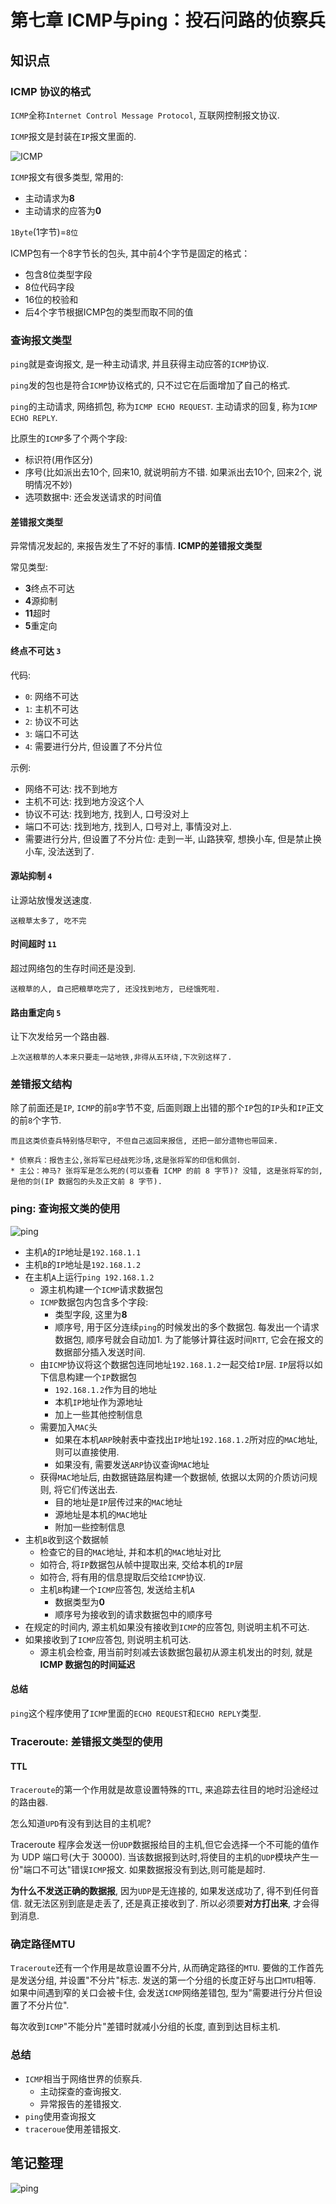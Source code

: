 # 第七章 ICMP与ping：投石问路的侦察兵

## 知识点

### ICMP 协议的格式

`ICMP`全称`Internet Control Message Protocol`, 互联网控制报文协议.

`ICMP`报文是封装在`IP`报文里面的.

![ICMP](./img/07_01.jpg)

`ICMP`报文有很多类型, 常用的:

* 主动请求为**8**
* 主动请求的应答为**0**

`1Byte`(1字节)=`8位`

ICMP包有一个8字节长的包头, 其中前4个字节是固定的格式：

* 包含8位类型字段
* 8位代码字段
* 16位的校验和
* 后4个字节根据ICMP包的类型而取不同的值

### 查询报文类型

`ping`就是查询报文, 是一种主动请求, 并且获得主动应答的`ICMP`协议.

`ping`发的包也是符合`ICMP`协议格式的, 只不过它在后面增加了自己的格式.

`ping`的主动请求, 网络抓包, 称为`ICMP ECHO REQUEST`. 主动请求的回复, 称为`ICMP ECHO REPLY`.

比原生的`ICMP`多了个两个字段:

* 标识符(用作区分)
* 序号(比如派出去10个, 回来10, 就说明前方不错. 如果派出去10个, 回来2个, 说明情况不妙)
* 选项数据中: 还会发送请求的时间值

#### 差错报文类型

异常情况发起的, 来报告发生了不好的事情. **ICMP的差错报文类型**

常见类型:

* **3**终点不可达
* **4**源抑制
* **11**超时
* **5**重定向

#### 终点不可达 `3`

代码: 

* `0`: 网络不可达
* `1`: 主机不可达
* `2`: 协议不可达
* `3`: 端口不可达
* `4`: 需要进行分片, 但设置了不分片位

示例:

* 网络不可达: 找不到地方
* 主机不可达: 找到地方没这个人
* 协议不可达: 找到地方, 找到人, 口号没对上
* 端口不可达: 找到地方, 找到人, 口号对上, 事情没对上.
* 需要进行分片, 但设置了不分片位: 走到一半, 山路狭窄, 想换小车, 但是禁止换小车, 没法送到了.

#### 源站抑制 `4`

让源站放慢发送速度. 

```
送粮草太多了, 吃不完
```

#### 时间超时 `11`

超过网络包的生存时间还是没到.

```
送粮草的人, 自己把粮草吃完了, 还没找到地方, 已经饿死啦.
```

#### 路由重定向 `5`

让下次发给另一个路由器.

```
上次送粮草的人本来只要走一站地铁,非得从五环绕,下次别这样了.
```

### 差错报文结构

除了前面还是`IP`, `ICMP`的前`8`字节不变, 后面则跟上出错的那个`IP`包的`IP`头和`IP`正文的前`8`个字节.

```
而且这类侦查兵特别恪尽职守, 不但自己返回来报信, 还把一部分遗物也带回来.

* 侦察兵：报告主公,张将军已经战死沙场,这是张将军的印信和佩剑.
* 主公：神马? 张将军是怎么死的(可以查看 ICMP 的前 8 字节)? 没错, 这是张将军的剑, 是他的剑(IP 数据包的头及正文前 8 字节).
```

### ping: 查询报文类的使用

![ping](./img/07_02.jpg)

* 主机`A`的`IP`地址是`192.168.1.1`
* 主机`B`的`IP`地址是`192.168.1.2`
* 在主机`A`上运行`ping 192.168.1.2`
	* 源主机构建一个`ICMP`请求数据包
	* `ICMP`数据包内包含多个字段:
		* 类型字段, 这里为**8**
		* 顺序号, 用于区分连续`ping`的时候发出的多个数据包. 每发出一个请求数据包, 顺序号就会自动加1. 为了能够计算往返时间`RTT`, 它会在报文的数据部分插入发送时间.
	* 由`ICMP`协议将这个数据包连同地址`192.168.1.2`一起交给`IP`层. `IP`层将以如下信息构建一个`IP`数据包
		* `192.168.1.2`作为目的地址
		* 本机`IP`地址作为源地址
		* 加上一些其他控制信息
	* 需要加入`MAC`头
		* 如果在本机`ARP`映射表中查找出`IP`地址`192.168.1.2`所对应的`MAC`地址, 则可以直接使用.
		* 如果没有, 需要发送`ARP`协议查询`MAC`地址
	* 获得`MAC`地址后, 由数据链路层构建一个数据帧, 依据以太网的介质访问规则, 将它们传送出去.
		* 目的地址是`IP`层传过来的`MAC`地址
		* 源地址是本机的`MAC`地址
		* 附加一些控制信息
* 主机`B`收到这个数据帧
	* 检查它的目的`MAC`地址, 并和本机的`MAC`地址对比
	* 如符合, 将`IP`数据包从帧中提取出来, 交给本机的`IP`层
	* 如符合, 将有用的信息提取后交给`ICMP`协议.
	* 主机`B`构建一个`ICMP`应答包, 发送给主机`A`
		* 数据类型为**0**
		* 顺序号为接收到的请求数据包中的顺序号
* 在规定的时间内, 源主机如果没有接收到`ICMP`的应答包, 则说明主机不可达.
* 如果接收到了`ICMP`应答包, 则说明主机可达.
	* 源主机会检查, 用当前时刻减去该数据包最初从源主机发出的时刻, 就是**ICMP 数据包的时间延迟**

#### 总结

`ping`这个程序使用了`ICMP`里面的`ECHO REQUEST`和`ECHO REPLY`类型.

### Traceroute: 差错报文类型的使用

#### TTL

`Traceroute`的第一个作用就是故意设置特殊的`TTL`, 来追踪去往目的地时沿途经过的路由器.

怎么知道`UPD`有没有到达目的主机呢?

Traceroute 程序会发送一份`UDP`数据报给目的主机,但它会选择一个不可能的值作为 UDP 端口号(大于 30000). 当该数据报到达时,将使目的主机的`UDP`模块产生一份"端口不可达"错误`ICMP`报文. 如果数据报没有到达,则可能是超时.

**为什么不发送正确的数据报**, 因为`UDP`是无连接的, 如果发送成功了, 得不到任何音信. 就无法区别到底是走丢了, 还是真正接收到了. 所以必须要**对方打出来**, 才会得到消息.

### 确定路径MTU

`Traceroute`还有一个作用是故意设置不分片, 从而确定路径的`MTU`. 要做的工作首先是发送分组, 并设置"不分片"标志. 发送的第一个分组的长度正好与出口`MTU`相等. 如果中间遇到窄的关口会被卡住, 会发送`ICMP`网络差错包, 型为"需要进行分片但设置了不分片位".

每次收到`ICMP`"不能分片"差错时就减小分组的长度, 直到到达目标主机.

### 总结

* `ICMP`相当于网络世界的侦察兵. 
	* 主动探查的查询报文.
	* 异常报告的差错报文.
* `ping`使用查询报文
* `traceroue`使用差错报文.

## 笔记整理

![ping](./img/07_03.jpg)